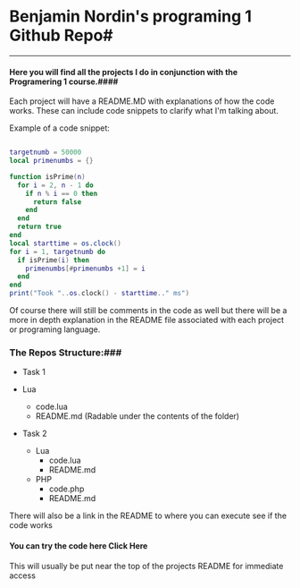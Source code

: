 #  Benjamin Nordin's programing 1 Github Repo#

***

#### Here you will find all the projects I do in conjunction with the Programering 1 course.####


Each project will have a README.MD with explanations of how the code works. These can include code snippets to clarify what I'm talking about.


Example of a code snippet:
```Lua

targetnumb = 50000
local primenumbs = {}

function isPrime(n)
  for i = 2, n - 1 do
    if n % i == 0 then
      return false
    end
  end
  return true
end
local starttime = os.clock()
for i = 1, targetnumb do
  if isPrime(i) then
    primenumbs[#primenumbs +1] = i
  end
end
print("Took "..os.clock() - starttime.." ms")


```

Of course there will still be comments in the code as well but there will be a more in depth explanation in the README file associated with each project or programing language.

### The Repos Structure:###

- Task 1
 - Lua
   - code.lua
   - README.md (Radable under the contents of the folder)

- Task 2
  - Lua
    - code.lua
    - README.md
  - PHP
    - code.php
    - README.md

There will also be a link in the README to where you can execute see if the code works

#### You can try the code here <a>Click Here</a> ####

This will usually be put near the top of the projects README for immediate access
